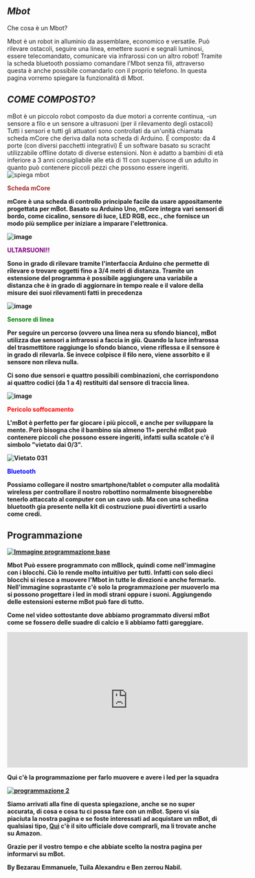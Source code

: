 ## *Mbot*
Che cosa è un Mbot?


Mbot è un robot in alluminio da assemblare, economico e versatile. Può rilevare ostacoli, seguire una linea, emettere suoni e segnali luminosi, essere telecomandato, comunicare via infrarossi con un altro robot!
Tramite la scheda bluetooth possiamo comandare l'Mbot senza fili, attraverso questa è anche possibile comandarlo con il proprio telefono.
In questa pagina vorremo spiegare la funzionalità di Mbot.


## *COME COMPOSTO?*

mBot è un piccolo robot composto da due motori a corrente continua, 
-un sensore a filo e un sensore a ultrasuoni (per il rilevamento degli ostacoli)
Tutti i sensori e tutti gli attuatori sono controllati da un'unità  chiamata scheda mCore che deriva dalla nota scheda di Arduino. 
É composto:
 da 4 porte (con diversi pacchetti integrativi)
É un software basato su scracht utilizzabile offline dotato di diverse estensioni. Non è adatto a bambini di età inferiore a 3 anni consigliabile alle età di 11 con supervisone di un adulto in quanto può contenere piccoli pezzi che possono essere ingeriti.
![spiega mbot](https://user-images.githubusercontent.com/102225228/161949140-18825c2a-165e-4cce-8eeb-551fc8ecc8f1.jpg)



<b>
  <span style="color:brown">  Scheda mCore </span>
  <b>

mCore è una scheda di controllo principale facile da usare appositamente progettata per mBot. Basato su Arduino Uno, mCore integra vari sensori di bordo, come cicalino, sensore di luce, LED RGB, ecc., che fornisce un modo più semplice per iniziare a imparare l'elettronica.

![image](https://user-images.githubusercontent.com/102225228/160809503-b69ec555-6f94-4275-a18d-8dab5bb0e8f6.png)


<b>
  <span style="color:purple">  ULTARSUONI!! </span>
  <b>

Sono in grado di rilevare tramite l'interfaccia Arduino che permette di rilevare o trovare oggetti fino a 3/4 metri di distanza. Tramite un estensione del programma è possibile aggiungere una variabile a distanza che è in grado di aggiornare in tempo reale e il valore della misure dei suoi rilevamenti fatti in precedenza
   
![image](https://user-images.githubusercontent.com/102225228/160808366-ecb01783-d8d5-47be-a2fe-6cd9e0cb5071.png)


   
   
   <b>
  <span style="color:green">  Sensore di linea </span>
  <b>
  
  Per seguire un percorso (ovvero una linea nera su sfondo bianco), mBot utilizza due sensori a infrarossi a faccia in giù. Quando la luce infrarossa del trasmettitore raggiunge lo sfondo bianco, viene riflessa e il sensore è in grado di rilevarla. Se invece colpisce il filo nero, viene assorbito e il sensore non rileva nulla.
   
   Ci sono due sensori e quattro possibili combinazioni, che corrispondono ai quattro codici (da 1 a 4) restituiti dal sensore di traccia linea.
  
   ![image](https://user-images.githubusercontent.com/102225018/161950790-8626c2ec-5b3f-4769-90d8-0dad367b804f.png)
   
   
 
   
   
   
   <b>
  <span style="color:red">  Pericolo soffocamento </span>
  <b>
   
   L'mBot è perfetto per far giocare i più piccoli, e anche per sviluppare la mente. Però bisogna che il bambino sia almeno 11+ perché mBot può contenere piccoli che possono essere ingeriti, infatti sulla scatole c'è il simbolo "vietato dai 0/3".  
   
![Vietato 031](https://user-images.githubusercontent.com/102225018/166497069-f26f0157-0c54-42a5-8b2e-3aa948f3f757.jpg)
   
  <b>
  <span style="color:blue">  Bluetooth </span>
  <b>
   
  Possiamo collegare il nostro smartphone/tablet o computer alla modalità wireless per controllare il nostro robottino normalmente bisognerebbe tenerlo attaccato al computer con un cavo usb. Ma con una schedina bluetooth gia presente nella kit di costruzione puoi divertirti a usarlo come credi.

    
    
## Programmazione
  [![Immagine programmazione base](https://user-images.githubusercontent.com/102225018/164216622-a88e0153-ffc9-4e9b-a7eb-01bcdf2ccfc6.png)](https://user-images.githubusercontent.com/102225018/164216622-a88e0153-ffc9-4e9b-a7eb-01bcdf2ccfc6.png)
   
   Mbot Può essere programmato con mBlock, quindi come nell'immagine con i blocchi. Ciò lo rende molto intuitivo per tutti. Infatti con solo dieci blocchi si riesce a muovere l'Mbot in tutte le direzioni e anche fermarlo. Nell'immagine soprastante c'è solo la programmazione per muoverlo ma si possono progettare i  led in modi strani oppure i suoni. Aggiungendo delle estensioni esterne mBot può fare di tutto.
   
   Come nel video sottostante dove abbiamo programmato diversi mBot come se fossero delle suadre di calcio e li abbiamo fatti gareggiare. 
  
    
    

    

    
    
    
    
    
    
    

  <iframe width="560" height="315" src="https://www.youtube.com/embed/EKV9ozuJ7LI" title="YouTube video player" frameborder="0" allow="accelerometer; autoplay; clipboard-write; encrypted-media; gyroscope; picture-in-picture" allowfullscreen></iframe>
   
   Qui c'è la programmazione per farlo muovere e avere i led per la squadra
    
 
[![programmazione 2](https://user-images.githubusercontent.com/102225018/165496878-377a5e34-8f1b-4bbd-b249-4f5f2857cfa1.png)](https://user-images.githubusercontent.com/102225018/165496878-377a5e34-8f1b-4bbd-b249-4f5f2857cfa1.png)
   
   Siamo arrivati alla fine di questa spiegazione, anche se no super accurata, di cosa e cosa tu ci possa fare con un mBot.
   Spero vi sia piaciuta la nostra pagina e se foste interessati ad acquistare un mBot, di qualsiasi tipo, [Qui](https://www.makeblock.com/) c'è il sito ufficiale dove comprarli, ma li trovate anche su Amazon.
   
   Grazie per il vostro tempo e che abbiate scelto la nostra pagina per informarvi su mBot.
   
   
 By Bezarau Emmanuele, Tuila Alexandru e Ben zerrou Nabil.                                                                                                          

    

